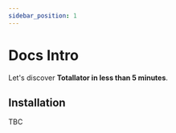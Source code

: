 ```yaml
---
sidebar_position: 1
---
```


# Docs Intro

Let's discover **Totallator in less than 5 minutes**.

## Installation

TBC
